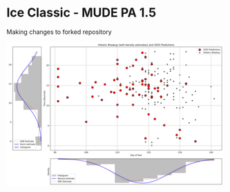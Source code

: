 # Ice Classic - MUDE PA 1.5

Making changes to forked repository

![Overview of 2025 guesses and historic breakup dates](./predictions.svg)